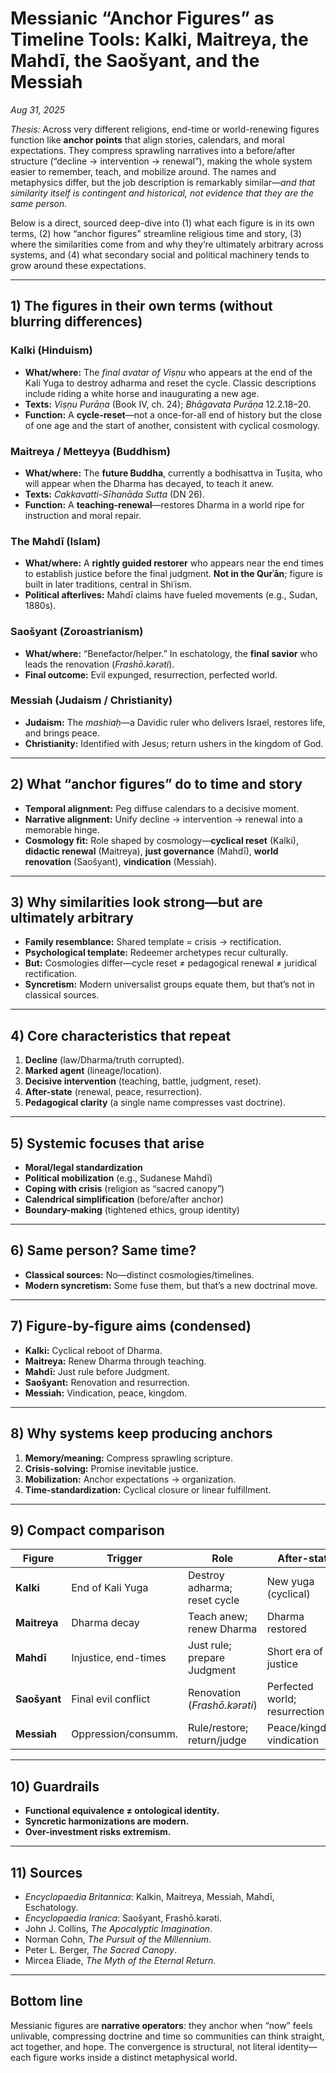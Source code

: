 # Messianic “Anchor Figures” as Timeline Tools: Kalki, Maitreya, the Mahdī, the Saošyant, and the Messiah
*Aug 31, 2025*

*Thesis:* Across very different religions, end-time or world-renewing figures function like **anchor points** that align stories, calendars, and moral expectations. They compress sprawling narratives into a before/after structure (“decline → intervention → renewal”), making the whole system easier to remember, teach, and mobilize around. The names and metaphysics differ, but the job description is remarkably similar—*and that similarity itself is contingent and historical, not evidence that they are the same person.*

Below is a direct, sourced deep-dive into (1) what each figure is in its own terms, (2) how “anchor figures” streamline religious time and story, (3) where the similarities come from and why they’re ultimately arbitrary across systems, and (4) what secondary social and political machinery tends to grow around these expectations.

---

## 1) The figures in their own terms (without blurring differences)

### Kalki (Hinduism)

* **What/where:** The *final avatar of Viṣṇu* who appears at the end of the Kali Yuga to destroy adharma and reset the cycle. Classic descriptions include riding a white horse and inaugurating a new age.  
* **Texts:** *Viṣṇu Purāṇa* (Book IV, ch. 24); *Bhāgavata Purāṇa* 12.2.18–20.  
* **Function:** A **cycle-reset**—not a once-for-all end of history but the close of one age and the start of another, consistent with cyclical cosmology.

### Maitreya / Metteyya (Buddhism)

* **What/where:** The **future Buddha**, currently a bodhisattva in Tuṣita, who will appear when the Dharma has decayed, to teach it anew.  
* **Texts:** *Cakkavatti-Sīhanāda Sutta* (DN 26).  
* **Function:** A **teaching-renewal**—restores Dharma in a world ripe for instruction and moral repair.

### The Mahdī (Islam)

* **What/where:** A **rightly guided restorer** who appears near the end times to establish justice before the final judgment. **Not in the Qurʾān**; figure is built in later traditions, central in Shiʿism.  
* **Political afterlives:** Mahdī claims have fueled movements (e.g., Sudan, 1880s).

### Saošyant (Zoroastrianism)

* **What/where:** “Benefactor/helper.” In eschatology, the **final savior** who leads the renovation (*Frashō.kərəti*).  
* **Final outcome:** Evil expunged, resurrection, perfected world.

### Messiah (Judaism / Christianity)

* **Judaism:** The *mashiaḥ*—a Davidic ruler who delivers Israel, restores life, and brings peace.  
* **Christianity:** Identified with Jesus; return ushers in the kingdom of God.

---

## 2) What “anchor figures” do to time and story

* **Temporal alignment:** Peg diffuse calendars to a decisive moment.  
* **Narrative alignment:** Unify decline → intervention → renewal into a memorable hinge.  
* **Cosmology fit:** Role shaped by cosmology—**cyclical reset** (Kalki), **didactic renewal** (Maitreya), **just governance** (Mahdī), **world renovation** (Saošyant), **vindication** (Messiah).

---

## 3) Why similarities look strong—but are ultimately arbitrary

* **Family resemblance:** Shared template = crisis → rectification.  
* **Psychological template:** Redeemer archetypes recur culturally.  
* **But:** Cosmologies differ—cycle reset ≠ pedagogical renewal ≠ juridical rectification.  
* **Syncretism:** Modern universalist groups equate them, but that’s not in classical sources.

---

## 4) Core characteristics that repeat

1. **Decline** (law/Dharma/truth corrupted).  
2. **Marked agent** (lineage/location).  
3. **Decisive intervention** (teaching, battle, judgment, reset).  
4. **After-state** (renewal, peace, resurrection).  
5. **Pedagogical clarity** (a single name compresses vast doctrine).

---

## 5) Systemic focuses that arise

* **Moral/legal standardization**  
* **Political mobilization** (e.g., Sudanese Mahdī)  
* **Coping with crisis** (religion as “sacred canopy”)  
* **Calendrical simplification** (before/after anchor)  
* **Boundary-making** (tightened ethics, group identity)

---

## 6) Same person? Same time?

* **Classical sources:** No—distinct cosmologies/timelines.  
* **Modern syncretism:** Some fuse them, but that’s a new doctrinal move.

---

## 7) Figure-by-figure aims (condensed)

* **Kalki:** Cyclical reboot of Dharma.  
* **Maitreya:** Renew Dharma through teaching.  
* **Mahdī:** Just rule before Judgment.  
* **Saošyant:** Renovation and resurrection.  
* **Messiah:** Vindication, peace, kingdom.

---

## 8) Why systems keep producing anchors

1. **Memory/meaning:** Compress sprawling scripture.  
2. **Crisis-solving:** Promise inevitable justice.  
3. **Mobilization:** Anchor expectations → organization.  
4. **Time-standardization:** Cyclical closure or linear fulfillment.

---

## 9) Compact comparison

| Figure       | Trigger              | Role                          | After-state                          |
| ------------ | ------------------- | ----------------------------- | ------------------------------------ |
| **Kalki**    | End of Kali Yuga     | Destroy adharma; reset cycle  | New yuga (cyclical)                  |
| **Maitreya** | Dharma decay         | Teach anew; renew Dharma      | Dharma restored                      |
| **Mahdī**    | Injustice, end-times | Just rule; prepare Judgment   | Short era of justice                 |
| **Saošyant** | Final evil conflict  | Renovation (*Frashō.kərəti*)  | Perfected world; resurrection        |
| **Messiah**  | Oppression/consumm.  | Rule/restore; return/judge    | Peace/kingdom; vindication           |

---

## 10) Guardrails

* **Functional equivalence ≠ ontological identity.**  
* **Syncretic harmonizations are modern.**  
* **Over-investment risks extremism.**

---

## 11) Sources

* *Encyclopaedia Britannica*: Kalkin, Maitreya, Messiah, Mahdī, Eschatology.  
* *Encyclopaedia Iranica*: Saošyant, Frashō.kərəti.  
* John J. Collins, *The Apocalyptic Imagination*.  
* Norman Cohn, *The Pursuit of the Millennium*.  
* Peter L. Berger, *The Sacred Canopy*.  
* Mircea Eliade, *The Myth of the Eternal Return*.  

---

## Bottom line

Messianic figures are **narrative operators**: they anchor when “now” feels unlivable, compressing doctrine and time so communities can think straight, act together, and hope. The convergence is structural, not literal identity—each figure works inside a distinct metaphysical world.
